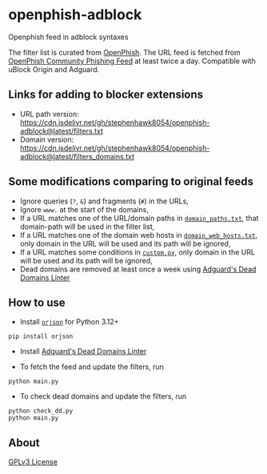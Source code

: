 # openphish-adblock
Openphish feed in adblock syntaxes

The filter list is curated from [OpenPhish](https://openphish.com/). The URL feed is fetched from [OpenPhish Community Phishing Feed](https://openphish.com/phishing_feeds.html) at least twice a day. Compatible with uBlock Origin and Adguard.

## Links for adding to blocker extensions

- URL path version: https://cdn.jsdelivr.net/gh/stephenhawk8054/openphish-adblock@latest/filters.txt
- Domain version: https://cdn.jsdelivr.net/gh/stephenhawk8054/openphish-adblock@latest/filters_domains.txt

## Some modifications comparing to original feeds

- Ignore queries (`?`, `&`) and fragments (`#`) in the URLs,
- Ignore `www.` at the start of the domains,
- If a URL matches one of the URL/domain paths in [`domain_paths.txt`](https://github.com/stephenhawk8054/openphish-adblock/blob/main/domain_paths.txt), that domain-path will be used in the filter list,
- If a URL matches one of the domain web hosts in [`domain_web_hosts.txt`](https://github.com/stephenhawk8054/openphish-adblock/blob/main/domain_web_hosts.txt), only domain in the URL will be used and its path will be ignored,
- If a URL matches some conditions in [`custom.py`](https://github.com/stephenhawk8054/openphish-adblock/blob/main/custom.py), only domain in the URL will be used and its path will be ignored,
- Dead domains are removed at least once a week using [Adguard's Dead Domains Linter](https://github.com/AdguardTeam/DeadDomainsLinter)

## How to use

- Install [`orjson`](https://github.com/ijl/orjson) for Python 3.12+

```
pip install orjson
```

- Install [Adguard's Dead Domains Linter](https://github.com/AdguardTeam/DeadDomainsLinter#installation-and-update)

- To fetch the feed and update the filters, run

```
python main.py
```

- To check dead domains and update the filters, run

```
python check_dd.py
python main.py
```

## About

[GPLv3 License](https://github.com/stephenhawk8054/openphish-adblock/blob/main/LICENSE)
